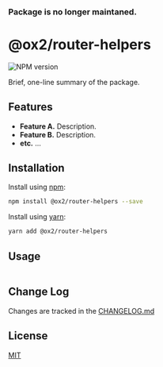 ### Package is no longer maintaned.

# @ox2/router-helpers
![NPM version](https://img.shields.io/badge/npm-private-orange.svg?style=flat)
<!-- ![NPM version](https://img.shields.io/npm/v/@ox2/router-helpers.svg?style=flat) -->


Brief, one-line summary of the package.

## Features

* **Feature A.** Description.
* **Feature B.** Description.
* **etc.** ...

## Installation
Install using [npm](http://npmjs.com):
```sh
npm install @ox2/router-helpers --save
```
Install using [yarn](http://yarnpkg.com):
```sh
yarn add @ox2/router-helpers
```

## Usage
```js


```

## Change Log
Changes are tracked in the [CHANGELOG.md](https://github.com/ox2/router-helpers/blob/master/CHANGELOG.md)

## License
[MIT](https://github.com/ox2/router-helpers/blob/master/LICENSE)
